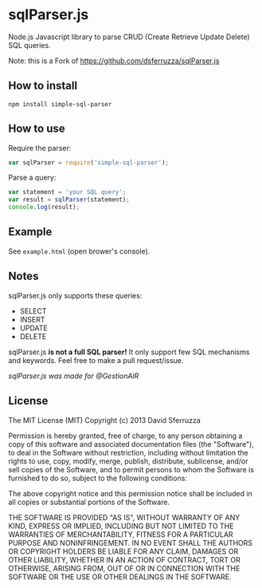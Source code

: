 sqlParser.js
============

Node.js Javascript library to parse CRUD (Create Retrieve Update Delete) SQL queries.

Note: this is a Fork of https://github.com/dsferruzza/sqlParser.js

## How to install

```
npm install simple-sql-parser
```

## How to use

Require the parser:

```js
var sqlParser = require('simple-sql-parser');
```

Parse a query:

```js
var statement = 'your SQL query';
var result = sqlParser(statement);
console.log(result);
```

## Example

See `example.html` (open brower's console).

## Notes

sqlParser.js only supports these queries:
* SELECT
* INSERT
* UPDATE
* DELETE

sqlParser.js **is not a full SQL parser!**
It only support few SQL mechanisms and keywords.
Feel free to make a pull request/issue.

*sqlParser.js was made for @GestionAIR*

## License

The MIT License (MIT)
Copyright (c) 2013 David Sferruzza
 
Permission is hereby granted, free of charge, to any person obtaining a copy of this software and associated documentation files (the "Software"), to deal in the Software without restriction, including without limitation the rights to use, copy, modify, merge, publish, distribute, sublicense, and/or sell copies of the Software, and to permit persons to whom the Software is furnished to do so, subject to the following conditions:
 
The above copyright notice and this permission notice shall be included in all copies or substantial portions of the Software.
 
THE SOFTWARE IS PROVIDED "AS IS", WITHOUT WARRANTY OF ANY KIND, EXPRESS OR IMPLIED, INCLUDING BUT NOT LIMITED TO THE WARRANTIES OF MERCHANTABILITY, FITNESS FOR A PARTICULAR PURPOSE AND NONINFRINGEMENT. IN NO EVENT SHALL THE AUTHORS OR COPYRIGHT HOLDERS BE LIABLE FOR ANY CLAIM, DAMAGES OR OTHER LIABILITY, WHETHER IN AN ACTION OF CONTRACT, TORT OR OTHERWISE, ARISING FROM, OUT OF OR IN CONNECTION WITH THE SOFTWARE OR THE USE OR OTHER DEALINGS IN THE SOFTWARE.

